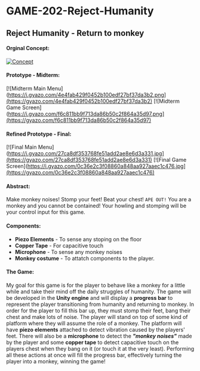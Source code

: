 # GAME-202-Reject-Humanity

## Reject Humanity - Return to monkey

#### **Orginal Concept:**
[![Concept](https://i.gyazo.com/dc2d0b3fa865e40814204319e5380cd7.png)](https://gyazo.com/dc2d0b3fa865e40814204319e5380cd7)

#### **Prototype - Midterm:**
[![Midterm Main Menu](https://i.gyazo.com/4e4fab429f0452b100edf27bf37da3b2.png](https://gyazo.com/4e4fab429f0452b100edf27bf37da3b2)
[![Midterm Game Screen](https://i.gyazo.com/f6c811bb9f713da86b50c2f864a35d97.png](https://gyazo.com/f6c811bb9f713da86b50c2f864a35d97)

#### **Refined Prototype - Final:**
[![Final Main Menu](https://i.gyazo.com/27ca8df353768fe51add2ae8e6d3a331.jpg](https://gyazo.com/27ca8df353768fe51add2ae8e6d3a331)
[![Final Game Screen](https://i.gyazo.com/0c36e2c3f08860a848aa927aaec1c476.jpg](https://gyazo.com/0c36e2c3f08860a848aa927aaec1c476)

#### **Abstract:**

Make monkey noises! Stomp your feet! Beat your chest! `APE OUT!` You are a monkey and you cannot be contained! Your howling and stomping will be your control input for this game.

#### **Components:**

+ **Piezo Elements** - To sense any stoping on the floor
+ **Copper Tape** - For capacitive touch
+ **Microphone** - To sense any monkey noises
+ **Monkey costume** - To attatch components to the player.

#### **The Game:**

My goal for this game is for the player to behave like a monkey for a little while and take their mind off the daily struggles of humanity. The game will be developed in the **Unity engine** and will display a **progress bar** to represent the player transitioning from humanity and returning to monkey. In order for the player to fill this bar up, they must stomp their feet, bang their chest and make lots of noise. The player will stand on top of some kind of platform where they will assume the role of a monkey. The platform will have **piezo elements** attached to detect vibration caused by the players' feet. There will also be a **microphone** to detect the ***"monkey noises"*** made by the player and some **copper tape** to detect capacitive touch on the players chest when they bang on it (or touch it at the very least). Performing all these actions at once will fill the progress bar, effectively turning the player into a monkey, winning the game!
